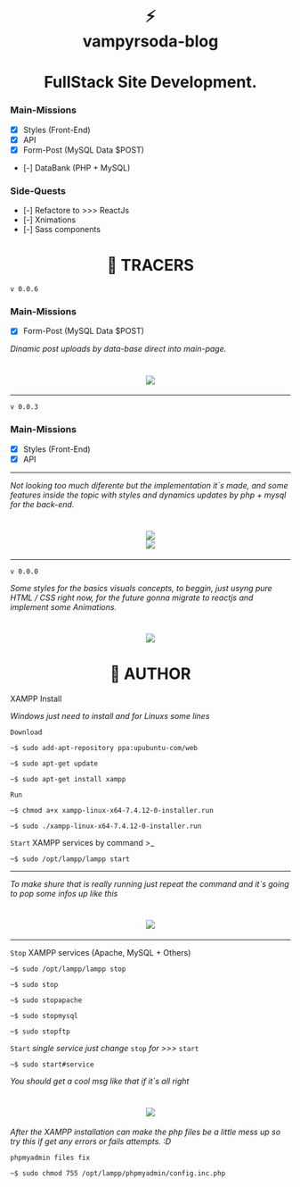 <!--Lets F*king Code :)-->
<div>
    <h1 align="center">⚡<br>vampyrsoda-blog</h1> 
    <h1 align="center" height="27" >FullStack Site Development.</h1>
</div>

### Main-Missions

- [x] Styles (Front-End)
- [x] API
- [x] Form-Post (MySQL Data $POST)
- [-] DataBank (PHP + MySQL)

### Side-Quests

- [-] Refactore to >>> ReactJs
- [-] Xnimations
- [-] Sass components


<h1 align="center" >🏹 TRACERS</h1>

`v 0.0.6`

### Main-Missions

- [x] Form-Post (MySQL Data $POST)


*Dinamic post uploads by data-base direct into main-page.*

<h1 align="center">
    <image src="./source/screen/screen-v6.png" />
</h1>


---

`v 0.0.3`

### Main-Missions

- [x] Styles (Front-End)
- [x] API

---

*Not looking too much diferente but the implementation it`s made, and some features inside the topic with styles and dynamics updates by php + mysql for the back-end.*

<h1 align="center">
    <image src="./source/screen/screen-v3.png" /> <br>
    <image src="./source/screen/screen-artigo-v3.png" />
</h1>

---

`v 0.0.0`

*Some styles for the basics visuals concepts, to beggin, just usyng pure HTML / CSS right now, for the future gonna migrate to reactjs and implement some Animations.*

<h1 align="center">
    <image src="./source/screen/screen-v0.png" />
</h1>

<h1 align="center">🧷 AUTHOR</h1>

XAMPP Install

*Windows just need to install and for Linuxs some lines*

`Download`

    ~$ sudo add-apt-repository ppa:upubuntu-com/web

    ~$ sudo apt-get update

    ~$ sudo apt-get install xampp

`Run`

    ~$ chmod a+x xampp-linux-x64-7.4.12-0-installer.run

    ~$ sudo ./xampp-linux-x64-7.4.12-0-installer.run

`Start` XAMPP services by command >_

    ~$ sudo /opt/lampp/lampp start

---


*To make shure that is really running just repeat the command and it`s going to pop some infos up like this*

<h1 align="center"><image src="./source/screen/xampp-cmd.png"/></h1>

---

`Stop` XAMPP services (Apache, MySQL + Others)

    ~$ sudo /opt/lampp/lampp stop

    ~$ sudo stop

    ~$ sudo stopapache

    ~$ sudo stopmysql

    ~$ sudo stopftp

`Start` *single service just change* `stop` *for >>>*  `start`

    ~$ sudo start#service


*You should get a cool msg like that if it`s all right*

<h1 align="center"><image src="./source/screen/xampp-cmd-stop.png"/></h1>

*After the XAMPP installation can make the php files be a little mess up so try this if get any errors or fails attempts. :D*


`phpmyadmin files fix`

    ~$ sudo chmod 755 /opt/lampp/phpmyadmin/config.inc.php

